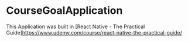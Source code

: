 # CourseGoalApplication

This Application was built in [React Native - The Practical Guide]https://www.udemy.com/course/react-native-the-practical-guide/
